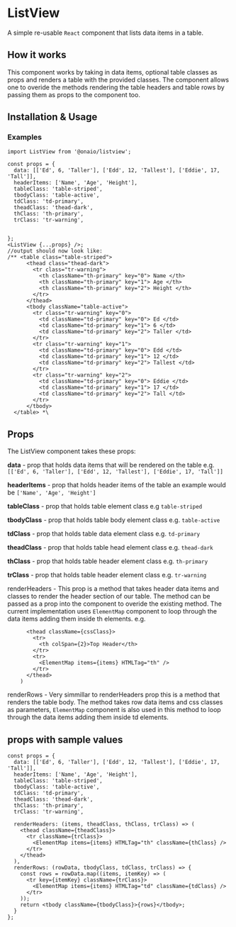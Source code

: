# ListView

A simple re-usable `React` component that lists data items in a table.

## How it works

This component works by taking in data items, optional table classes as props and renders a table with the provided classes. The component allows one to overide the methods rendering the table headers and table rows by passing them as props to the component too.

## Installation & Usage

### Examples

```tsx
import ListView from '@onaio/listview';

const props = {
  data: [['Ed', 6, 'Taller'], ['Edd', 12, 'Tallest'], ['Eddie', 17, 'Tall']],
  headerItems: ['Name', 'Age', 'Height'],
  tableClass: 'table-striped',
  tbodyClass: 'table-active',
  tdClass: 'td-primary',
  theadClass: 'thead-dark',
  thClass: 'th-primary',
  trClass: 'tr-warning',


};
<ListView {...props} />;
//output should now look like:
/** <table class="table-striped">
      <thead class="thead-dark">
        <tr class="tr-warning">
          <th className="th-primary" key="0"> Name </th>
          <th className="th-primary" key="1"> Age </th>
          <th className="th-primary" key="2"> Height </th>
        </tr>
      </thead>
      <tbody className="table-active">
        <tr class="tr-warning" key="0">
          <td className="td-primary" key="0"> Ed </td>
          <td className="td-primary" key="1"> 6 </td>
          <td className="td-primary" key="2"> Taller </td>
        </tr>
        <tr class="tr-warning" key="1">
          <td className="td-primary" key="0"> Edd </td>
          <td className="td-primary" key="1"> 12 </td>
          <td className="td-primary" key="2"> Tallest </td>
        </tr>
        <tr class="tr-warning" key="2">
          <td className="td-primary" key="0"> Eddie </td>
          <td className="td-primary" key="1"> 17 </td>
          <td className="td-primary" key="2"> Tall </td>
        </tr>
      </tbody>
  </table> *\
```

## Props

The ListView component takes these props:

**data** - prop that holds data items that will be rendered on the table e.g. `[['Ed', 6, 'Taller'], ['Edd', 12, 'Tallest'], ['Eddie', 17, 'Tall']]`

**headerItems** - prop that holds header items of the table an example would be `['Name', 'Age', 'Height']`

**tableClass** - prop that holds table element class e.g `table-striped`

**tbodyClass** - prop that holds table body element class e.g. `table-active`

**tdClass** - prop that holds table data element class e.g. `td-primary`

**theadClass** - prop that holds table head element class e.g. `thead-dark`

**thClass** - prop that holds table header element class e.g. `th-primary`

**trClass** - prop that holds table header element class e.g. `tr-warning`

renderHeaders - This prop is a method that takes header data items and classes to render the header section of our table. The method can be passed as a prop into the component to overide the existing method. The current implementation uses `ElementMap` component to loop through the data items adding them inside th elements.
e.g.

```renderHeaders: (items, cssClass) => (
      <thead className={cssClass}>
        <tr>
          <th colSpan={2}>Top Header</th>
        </tr>
        <tr>
          <ElementMap items={items} HTMLTag="th" />
        </tr>
      </thead>
    )
```

renderRows - Very simmillar to renderHeaders prop this is a method that renders the table body. The method takes row data items and css classes as parameters, `ElementMap` component is also used in this method to loop through the data items adding them inside td elements.

## props with sample values

```tsx
const props = {
  data: [['Ed', 6, 'Taller'], ['Edd', 12, 'Tallest'], ['Eddie', 17, 'Tall']],
  headerItems: ['Name', 'Age', 'Height'],
  tableClass: 'table-striped',
  tbodyClass: 'table-active',
  tdClass: 'td-primary',
  theadClass: 'thead-dark',
  thClass: 'th-primary',
  trClass: 'tr-warning',

  renderHeaders: (items, theadClass, thClass, trClass) => (
    <thead className={theadClass}>
      <tr className={trClass}>
        <ElementMap items={items} HTMLTag="th" className={thClass} />
      </tr>
    </thead>
  ),
  renderRows: (rowData, tbodyClass, tdClass, trClass) => {
    const rows = rowData.map((items, itemKey) => (
      <tr key={itemKey} className={trClass}>
        <ElementMap items={items} HTMLTag="td" className={tdClass} />
      </tr>
    ));
    return <tbody className={tbodyClass}>{rows}</tbody>;
  }
};
```
